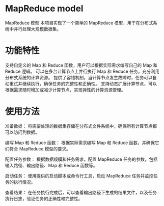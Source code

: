 # MapReduce model
MapReduce 模型
本项目实现了一个简单的 MapReduce 模型，用于在分布式系统中并行处理大规模数据集。

# 功能特性
支持自定义的 Map 和 Reduce 函数，用户可以根据实际需求编写自己的 Map 和 Reduce 逻辑。
可以在多台计算节点上并行执行 Map 和 Reduce 任务，充分利用分布式系统的计算资源。
提供了容错机制，当计算节点发生故障时，任务可以自动重试并继续执行，确保任务的完整性和正确性。
支持动态扩展计算节点，可以根据需求随时增加或减少计算节点，实现弹性的计算资源管理。

# 使用方法
准备数据： 将需要处理的数据集存储在分布式文件系统中，确保所有计算节点都可以访问到数据。

编写 Map 和 Reduce 函数： 根据实际需求编写 Map 和 Reduce 函数，并确保它们符合 MapReduce 模型的要求。

配置任务参数： 根据数据规模和任务需求，配置 MapReduce 任务的参数，包括输入路径、输出路径、Map 和 Reduce 函数等。

启动任务： 使用提供的启动脚本或命令行工具，启动 MapReduce 任务并监控任务的执行情况。

查看结果： 在任务执行完成后，可以查看输出路径下生成的结果文件，以及任务执行日志，验证任务的正确性和完整性。
